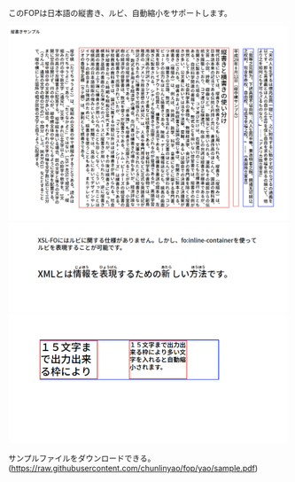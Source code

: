 このFOPは日本語の縦書き、ルビ、自動縮小をサポートします。

![vertical](https://raw.githubusercontent.com/chunlinyao/fop/yao/vertical.png)
![ruby](https://raw.githubusercontent.com/chunlinyao/fop/yao/ruby.png)
![shrink](https://raw.githubusercontent.com/chunlinyao/fop/yao/shrink.png)

サンプルファイルをダウンロードできる。
(https://raw.githubusercontent.com/chunlinyao/fop/yao/sample.pdf)
